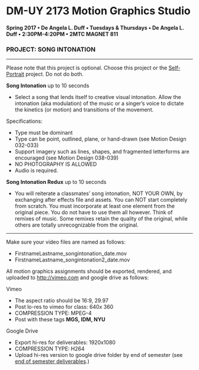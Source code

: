 # DM-UY 2173 Motion Graphics Studio

#### Spring 2017 • De Angela L. Duff • Tuesdays &amp; Thursdays • De Angela L. Duff • 2:30PM-4:20PM • 2MTC MAGNET 811

### PROJECT: SONG INTONATION

---

Please note that this project is optional. Choose this project or the [Self-Portrait](projects_self_portrait.md) project. Do not do both.

**Song Intonation** up to 10 seconds

* Select a song that lends itself to creative visual intonation. Allow the intonation
(aka modulation) of the music or a singer’s voice to dictate the kinetics (or motion) and transitions of the movement.

Specifications:
* Type must be dominant
* Type can be point, outlined, plane, or hand-drawn (see Motion Design
032-033)
* Support imagery such as lines, shapes, and fragmented letterforms are
encouraged (see Motion Design 038-039)
* NO PHOTOGRAPHY IS ALLOWED
* Audio is required.

**Song Intonation Redux**   up to 10 seconds  

* You will reiterate a classmates’ song intonation, NOT YOUR OWN, by
exchanging after effects file and assets. You can NOT start completely
from scratch. You must incorporate at least one element from the original
piece. You do not have to use them all however. Think of remixes of music.
Some remixes retain the quality of the original, while others are totally
unrecognizable from the original. 

---

Make sure your video files are named as follows:
* FirstnameLastname_songintonation_date.mov
* FirstnameLastname_songintonation2_date.mov

All motion graphics assignments should be exported, rendered, and uploaded to http://vimeo.com and google drive as follows:

Vimeo
* The aspect ratio should be 16:9, 29.97
* Post lo-res to vimeo for class: 640x 360
* COMPRESSION TYPE: MPEG-4
* Post with these tags **MGS, IDM, NYU**

Google Drive
* Export hi-res for deliverables: 1920x1080
* COMPRESSION TYPE: H264
* Upload hi-res version to google drive folder by end of semester (see [end of semester deliverables](end_of_semester_deliverables.md).)